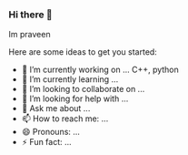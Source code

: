### Hi there 👋
Im praveen

Here are some ideas to get you started:

- 🔭 I’m currently working on ...
    C++, python 
- 🌱 I’m currently learning ...
- 👯 I’m looking to collaborate on ...
- 🤔 I’m looking for help with ...
- 💬 Ask me about ...
- 📫 How to reach me: ...
- 😄 Pronouns: ...
- ⚡ Fun fact: ...

